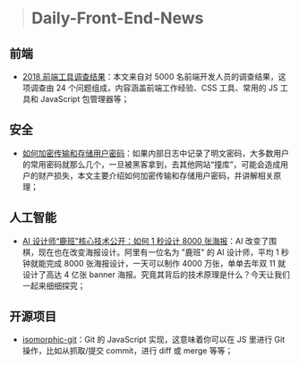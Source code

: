 > # Daily-Front-End-News

## 前端

- [2018 前端工具调查结果](https://ashleynolan.co.uk/blog/frontend-tooling-survey-2018-results)：本文来自对 5000 名前端开发人员的调查结果，这项调查由 24 个问题组成，内容涵盖前端工作经验、CSS 工具、常用的 JS 工具和 JavaScript 包管理器等；

## 安全

- [如何加密传输和存储用户密码](https://zhuanlan.zhihu.com/p/36603247)：如果内部日志中记录了明文密码，大多数用户的常用密码就那么几个，一旦被黑客拿到，去其他网站“撞库”，可能会造成用户的财产损失，本文主要介绍如何加密传输和存储用户密码，并讲解相关原理；

## 人工智能

- [AI 设计师“鹿班”核心技术公开：如何 1 秒设计 8000 张海报](http://t.cn/RBUoVlp)：AI 改变了围棋，现在也在改变海报设计。阿里有一位名为 "鹿班" 的 AI 设计师，平均 1 秒钟就能完成 8000 张海报设计，一天可以制作 4000 万张，单单去年双 11 就设计了高达 4 亿张 banner 海报。究竟其背后的技术原理是什么？今天让我们一起来细细探究；

## 开源项目

- [isomorphic-git](https://github.com/isomorphic-git/isomorphic-git)：Git 的 JavaScript 实现，这意味着你可以在 JS 里进行 Git 操作，比如从抓取/提交 commit，进行 diff 或 merge 等等；
